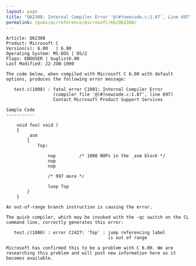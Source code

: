 ```yaml
---
layout: page
title: "Q62308: Internal Compiler Error '@(#)newcode.c:1.87', Line 697"
permalink: /pubs/pc/reference/microsoft/kb/Q62308/
---
```


	Article: Q62308
	Product: Microsoft C
	Version(s): 6.00   | 6.00
	Operating System: MS-DOS | OS/2
	Flags: ENDUSER | buglist6.00
	Last Modified: 22-JUN-1990
	
	The code below, when compiled with Microsoft C 6.00 with default
	options, produces the following error message:
	
	   test.c(1008) : fatal error C1001: Internal Compiler Error
	                  (compiler file '@(#)newcode.c:1.87', line 697)
	                  Contact Microsoft Product Support Services
	
	Sample Code
	-----------
	
	    void foo( void )
	    {
	        _asm
	        {
	            Top:
	
	                nop         /* 1000 NOPs in the _asm block */
	                nop
	                nop
	
	                /* 997 more */
	
	                loop Top
	        }
	    }
	
	An out-of-range branch instruction is causing the error.
	
	The quick compiler, which may be invoked with the -qc switch on the CL
	command line, correctly generates this error:
	
	   test.c(1008) : error C2427: 'Top' : jump referencing label
	                                       is out of range
	
	Microsoft has confirmed this to be a problem with C 6.00. We are
	researching this problem and will post new information here as it
	becomes available.
